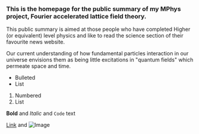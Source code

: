 ### This is the homepage for the public summary of my MPhys project, Fourier accelerated lattice field theory.

This public summary is aimed at those people who have completed Higher (or equivalent) level physics and like to read the science section of their favourite news website.

Our current understanding of how fundamental particles interaction in our universe envisions them as being little excitations in "quantum fields" which permeate space and time.  

- Bulleted  
- List

1. Numbered
2. List

**Bold** and _Italic_ and `Code` text

[Link](url) and
 ![Image](https://www.google.com/search?safe=strict&tbs=simg:CAQSrgIJK8I1BiysnJMaogILELCMpwgaYApeCAMSJvEL8guDFyuDDPEWYooEhRfDDocnqzfgKKkkhieGI9so3SioN4cjGjAtGoRv81ibJBdpOhqlLgXfN_1HGKRCM0RAKwiguFNIyom3vmZAdILD9uefA9BYBmQkgBAwLEI6u_1ggaCgoICAESBGdew7QMCxCd7cEJGpwBChsKCGRhcmtuZXNz2qWI9gMLCgkvbS8wMWt5cjgKIAoNY3JlYXRpdmUgYXJ0c9qliPYDCwoJL20vMGR3OWY2CiAKDmdyYXBoaWMgZGVzaWdu2qWI9gMKCggvbS8wM2MzMQofCgxjb2xvcmZ1bG5lc3PapYj2AwsKCS9tLzAzMHpsZgoYCgZvcmFuZ2XapYj2AwoKCC9tLzBqY19wDA&sxsrf=ALeKk039eQDOtGeSQydxGfhGYkqEu-fv_Q:1586176230470&q=bose+einstein+condensate+state+of+matter&tbm=isch&sa=X&ved=2ahUKEwj1u5L25tPoAhWHY8AKHcz_DtAQwg4oAHoECAgQKA)



